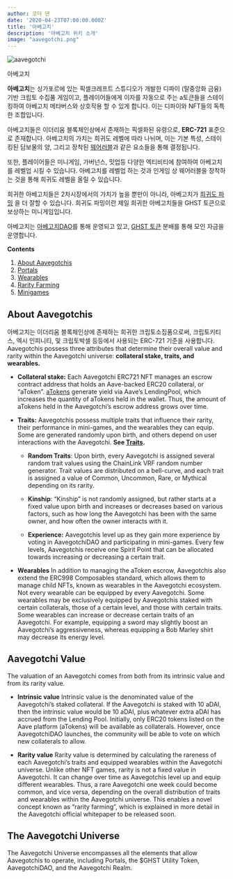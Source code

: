 ```yaml
---
author: 코더 댄
date: '2020-04-23T07:00:00.000Z'
title: '아베고치'
description: '아베고치 위키 소개'
image: "aavegotchi.png"
---
```


<div class="headerImageContainer">
<img class="headerImage" src="/aavegotchi.png" alt="aavegotchi">
<p class="headerImageText">아베고치</p>
</div>

**아베고치**는 싱가포르에 있는 픽셀크레프트 스튜디오가 개발한 디파이 (탈중앙화 금융) 기반 크립토 수집품 게임이고, 플레이어들에게 이자를 자동으로 주는 a토큰들을 스테이킹하여 아베고치 메타버스와 상호작용 할 수 있게 합니다. 이는 디파이와 NFT들의 독특한 조합입니다.

아베고치들은 이더리움 블록체인상에서 존재하는 픽셀화된 유령으로, **ERC-721** 표준으로 존재합니다. 아베고치의 가치는 희귀도 레벨에 따라 나뉘며, 이는 기본 특성, 스테이킹된 담보물의 양, 그리고 장착된 [웨어러블](https://wiki.aavegotchi.com/wearables)과 같은 요소들을 통해 결정됩니다.

또한, 플레이어들은 미니게임, 가버넌스, 밋업등 다양한 엑티비티에 참여하여 아베고치를 레벨업 시킬 수 있습니다. 아베고치를 레벨업 하는 것과 인게임 상 웨어러블을 장착하는 것을 통해 희귀도 레벨을 올릴 수 있습니다.

희귀한 아베고치들은 2차시장에서의 가치가 높을 뿐만이 아니라, 아베고치가 [희귀도 파밍](https://wiki.aavegotchi.com/rarity-farming) 을 더 잘할 수 있습니다. 희귀도 파밍이란 제일 희귀한 아베고치들을 GHST 토큰으로 보상하는 미니게임입니다.

아베고치는 [아베고치DAO](https://wiki.aavegotchi.com/dao)를 통해 운영되고 있고, [GHST 토큰](https://wiki.aavegotchi.com/ghst) 분배를 통해 모인 자금을 운영합니다.

<div class="contentsBox">

**Contents**

<ol>
<li><a href=#about-aavegotchis>About Aavegotchis</a></li>
<li><a href=#portals>Portals</a></li>
<li><a href=#wearables>Wearables</a></li>
<li><a href=#rarity-farming>Rarity Farming</a></li>
<li><a href=#minigames>Minigames</a></li>
</ol>

</div>

## About Aavegotchis
아베고치는 이더리움 블록체인상에 존재하는 희귀한 크립토소집품으로써, 크립토키티스, 엑시 인피니티, 및 크립토박셀 등등에서 사용되는 ERC-721 기준을 사용합니다. Aavegotchis possess three attributes that determine their overall value and rarity within the Aavegotchi universe: **collateral stake, traits, and wearables.**

*  **Collateral stake:** Each Aavegotchi ERC721 NFT manages an escrow contract address that holds an Aave-backed ERC20 collateral, or “aToken”. [aTokens](https://wiki.aavegotchi.com/atokens) generate yield via Aave’s LendingPool, which increases the quantity of aTokens held in the wallet. Thus, the amount of aTokens held in the Aavegotchi’s escrow address grows over time.


*  **Traits:** Aavegotchis possess multiple traits that influence their rarity, their performance in mini-games, and the wearables they can equip. Some are generated randomly upon birth, and others depend on user interactions with the Aavegotchi. **See [Traits](https://wiki.aavegotchi.com/traits).**

    * **Random Traits**: Upon birth, every Aavegotchi is assigned several random trait values using the ChainLink VRF random number generator. Trait values are distributed on a bell-curve, and each trait is assigned a value of Common, Uncommon, Rare, or Mythical depending on its rarity.

    *  **Kinship**: “Kinship” is not randomly assigned, but rather starts at a fixed value upon birth and increases or decreases based on various factors, such as how long the Aavegotchi has been with the same owner, and how often the owner interacts with it.

    *  **Experience:** Aavegotchis level up as they gain more experience by voting in AavegotchiDAO and participating in mini-games. Every few levels, Aavegotchis receive one Spirit Point that can be allocated towards increasing or decreasing a certain trait.

* **Wearables** In addition to managing the aToken escrow, Aavegotchis also extend the ERC998 Composables standard, which allows them to manage child NFTs, known as wearables in the Aavegotchi ecosystem. Not every wearable can be equipped by every Aavegotchi. Some wearables may be exclusively equipped by Aavegotchis staked with certain collaterals, those of a certain level, and those with certain traits. Some wearables can increase or decrease certain traits of an Aavegotchi. For example, equipping a sword may slightly boost an Aavegotchi’s aggressiveness, whereas equipping a Bob Marley shirt may decrease its energy level.

## Aavegotchi Value
The valuation of an Aavegotchi comes from both from its intrinsic value and from its rarity value.

* **Intrinsic value** Intrinsic value is the denominated value of the Aavegotchi’s staked collateral. If the Aavegotchi is staked with 10 aDAI, then the intrinsic value would be 10 aDAI, plus whatever extra aDAI has accrued from the Lending Pool. Initially, only ERC20 tokens listed on the Aave platform (aTokens) will be available as collaterals. However, once AavegotchiDAO launches, the community will be able to vote on which new collaterals to allow.

* **Rarity value** Rarity value is determined by calculating the rareness of each Aavegotchi’s traits and equipped wearables within the Aavegotchi universe. Unlike other NFT games, rarity is not a fixed value in Aavegotchi. It can change over time as Aavegotchis level up and equip different wearables. Thus, a rare Aavegotchi one week could become common, and vice versa, depending on the overall distribution of traits and wearables within the Aavegotchi universe. This enables a novel concept known as “rarity farming”, which is explained in more detail in the Aavegotchi official whitepaper to be released soon.

## The Aavegotchi Universe
The Aavegotchi Universe encompasses all the elements that allow Aavegotchis to operate, including Portals, the $GHST Utility Token, AavegotchiDAO, and the Aavegotchi Realm.


